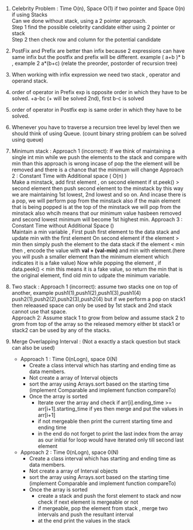 1. Celebrity Problem : Time O(n), Space O(1) if two pointer and Space 0(n) if using Stacks </br>
Can we done without stack, using a 2 pointer approach. </br>
Step 1 find the possible celebrity candidate either using 2 pointer or stack </br>
Step 2 then check row and column for the potential candidate </br>

2. PostFix and Prefix are better than infix because 2 expressions can have same infix but the postfix and prefix will be different.
example ( a+b )* b , example 2 a*(b+c) (relate the preorder, postorder of recursion tree)

3. When working with infix expression we need two stack , operator and operand stack.
4. order of operator in Prefix exp is opposite order in which they have to be solved. +a-bc (+ will be solved 2nd), first b-c is solved
5. order of operator in Postfix exp is same order in which they have to be solved. 
6. Whenever you have to traverse a recursion tree level by level then we should think of using Queue. (count binary string problem can be solved using queue)
7. Minimum stack : 
Approach 1 (incorrect): If we think of maintaining a single int min while we push the elements to the stack and compare with min than this approach is wrong incase of pop the the element will be removed and there is a chance that the minimum will change
Approach 2 : Constant Time with Additional space ( O(n) ) </br>
Make a minstack, add first element , on second element if st.peek() > second element then push second element to the minstack by this way we are maintaining 1st lowest, 2nd lowest and so on. And incase there is a pop, we will perform pop from the minstack also if the main element that is being popped is at the top of the minstack we will pop from the minstack also whcih means that our minimum value hasbeen removed and second lowest minimum will become 1st highest min.
Approach 3 : Constant Time without Additional Space ()</br>
Maintain a min variable , 
First push first element to the data stack and update min with the first element
On second element if the element > min then simply push the element to the data stack
if the element < min then , encode the value with **val + (val-min)** and min with element.(here you will push a smaller element than the minimum element which indicates it is a fake value)
Now while popping the element , 
if data.peek() < min this means it is a fake value, so return the min that is the original element, find old min to udpate the minimum variable.

8. Two stack :
Approach 1 (incorrect): assume two stacks one on top of another, example 
push1(1),push1(2),push1(3),push1(4)
push2(1),push2(2),push2(3),push2(4) but if we perform a pop on stack1 then releaased space can only be used by 1st stack and 2nd stack cannot use that space.</br>
Approach 2: Assume stack 1 to grow from below and assume stack 2 to grom from top of the array so the released memory either bt stack1 or stack2 can be used by any of the stacks.

9. Merge Overlapping Interval : (Not a exactly a stack question but stack can also be used)
   - Approach 1 : Time 0(nLogn), space 0(N)
      - Create a class interval which has starting and ending time as data members.
      - Not create a array of Interval objects
      - sort the array using Arrays.sort based on the starting time (implement Comparable and implement function compareTo)
      - Once the array is sorted 
         - Iterate over the array and check if arr[i].ending_time >= arr[i+1].starting_time if yes then merge and put the values in arr[i+1]
         - if not mergeable then print the current starting time and ending time
         - in the end do not forget to print the last index from the array as our initial for loop would have iterated only till second last element
   - Approach 2 : Time 0(nLogn), space 0(N)
      - Create a class interval which has starting and ending time as data members.
      - Not create a array of Interval objects
      - sort the array using Arrays.sort based on the starting time (implement Comparable and implement function compareTo)
      - Once the array is sorted 
         - create a stack and push the forst element to stack and now check if next element is mergeable or not
         - if mergeable, pop the element from stack , merge two intervals and push the resultant interval
         - at the end print the values in the stack 
